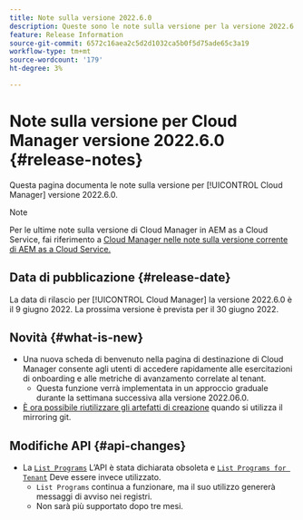 ```yaml
---
title: Note sulla versione 2022.6.0
description: Queste sono le note sulla versione per la versione 2022.6.0 di Cloud Manager.
feature: Release Information
source-git-commit: 6572c16aea2c5d2d1032ca5b0f5d75ade65c3a19
workflow-type: tm+mt
source-wordcount: '179'
ht-degree: 3%

---
```



# Note sulla versione per Cloud Manager versione 2022.6.0 {#release-notes}

Questa pagina documenta le note sulla versione per [!UICONTROL Cloud Manager] versione 2022.6.0.

>[!NOTE]
>
>Per le ultime note sulla versione di Cloud Manager in AEM as a Cloud Service, fai riferimento a [Cloud Manager nelle note sulla versione corrente di AEM as a Cloud Service.](https://experienceleague.adobe.com/docs/experience-manager-cloud-service/content/implementing/using-cloud-manager/release-notes-cloud-manager/release-notes-cm-current.html)

## Data di pubblicazione {#release-date}

La data di rilascio per [!UICONTROL Cloud Manager] la versione 2022.6.0 è il 9 giugno 2022. La prossima versione è prevista per il 30 giugno 2022.

## Novità {#what-is-new}

* Una nuova scheda di benvenuto nella pagina di destinazione di Cloud Manager consente agli utenti di accedere rapidamente alle esercitazioni di onboarding e alle metriche di avanzamento correlate al tenant.
   * Questa funzione verrà implementata in un approccio graduale durante la settimana successiva alla versione 2022.06.0.
* [È ora possibile riutilizzare gli artefatti di creazione](/help/getting-started/project-setup.md#build-artifact-reuse) quando si utilizza il mirroring git.

## Modifiche API {#api-changes}

* La [`List Programs`](https://developer.adobe.com/experience-cloud/cloud-manager/reference/api/#operation/getPrograms) L’API è stata dichiarata obsoleta e [`List Programs for Tenant`](https://developer.adobe.com/experience-cloud/cloud-manager/reference/api/#operation/getProgramsForTenant) Deve essere invece utilizzato.
   * `List Programs` continua a funzionare, ma il suo utilizzo genererà messaggi di avviso nei registri.
   * Non sarà più supportato dopo tre mesi.
